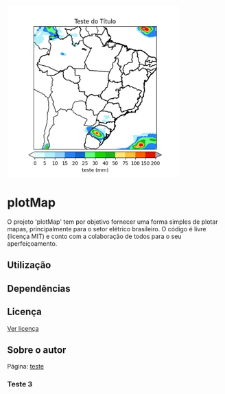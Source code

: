 <img src="Teste1.jpg" width="400">


# plotMap
O projeto 'plotMap' tem por objetivo fornecer uma forma simples de plotar mapas, principalmente para o setor elétrico brasileiro.
O código é livre (licença MIT) e conto com a colaboração de todos para o seu aperfeiçoamento.



## Utilização

## Dependências

## Licença

[Ver licença](licence)

## Sobre o autor

Página: [teste](www.nrbenergia.somee.com)

### Teste 3
